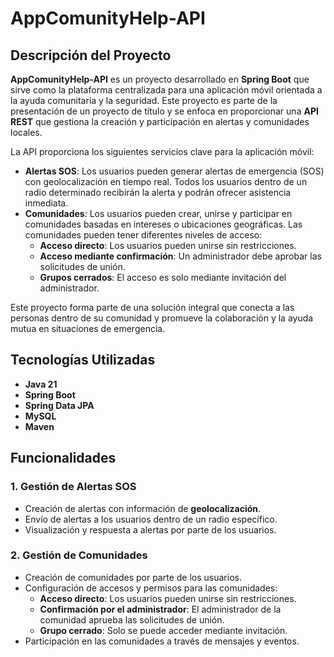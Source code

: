 # AppComunityHelp-API

## Descripción del Proyecto

**AppComunityHelp-API** es un proyecto desarrollado en **Spring Boot** que sirve como la plataforma centralizada para una aplicación móvil orientada a la ayuda comunitaria y la seguridad. Este proyecto es parte de la presentación de un proyecto de título y se enfoca en proporcionar una **API REST** que gestiona la creación y participación en alertas y comunidades locales.

La API proporciona los siguientes servicios clave para la aplicación móvil:

- **Alertas SOS**: Los usuarios pueden generar alertas de emergencia (SOS) con geolocalización en tiempo real. Todos los usuarios dentro de un radio determinado recibirán la alerta y podrán ofrecer asistencia inmediata.
- **Comunidades**: Los usuarios pueden crear, unirse y participar en comunidades basadas en intereses o ubicaciones geográficas. Las comunidades pueden tener diferentes niveles de acceso:
  - **Acceso directo**: Los usuarios pueden unirse sin restricciones.
  - **Acceso mediante confirmación**: Un administrador debe aprobar las solicitudes de unión.
  - **Grupos cerrados**: El acceso es solo mediante invitación del administrador.

Este proyecto forma parte de una solución integral que conecta a las personas dentro de su comunidad y promueve la colaboración y la ayuda mutua en situaciones de emergencia.

## Tecnologías Utilizadas

- **Java 21**
- **Spring Boot**
- **Spring Data JPA**
- **MySQL**
- **Maven**

## Funcionalidades

### 1. Gestión de Alertas SOS
- Creación de alertas con información de **geolocalización**.
- Envío de alertas a los usuarios dentro de un radio específico.
- Visualización y respuesta a alertas por parte de los usuarios.

### 2. Gestión de Comunidades
- Creación de comunidades por parte de los usuarios.
- Configuración de accesos y permisos para las comunidades:
  - **Acceso directo**: Los usuarios pueden unirse sin restricciones.
  - **Confirmación por el administrador**: El administrador de la comunidad aprueba las solicitudes de unión.
  - **Grupo cerrado**: Solo se puede acceder mediante invitación.
- Participación en las comunidades a través de mensajes y eventos.

